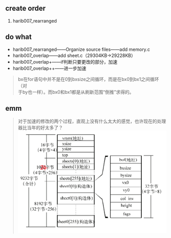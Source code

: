 ## create order
1. harib007_rearranged

## do what
- harib007_rearranged——Organize source files——add memory.c
- harib007_overlap——add sheet.c（29304KB->29228KB）
- harib007_overlap+——if判断只要更改的部分，加速
- harib007_overlap++——进一步加速
> bx在for语句中并不是在0到bxsize之间循环，而是在bx0到bx1之间循环（对  
> 于by也一样）。而bx0和bx1都是从刷新范围“倒推”求得的。

## emm
> 对于加速的修改的两个过程，直观上没有什么太大的感觉，也许现在的处理器比当年的好太多了？
![alt text](image.png)